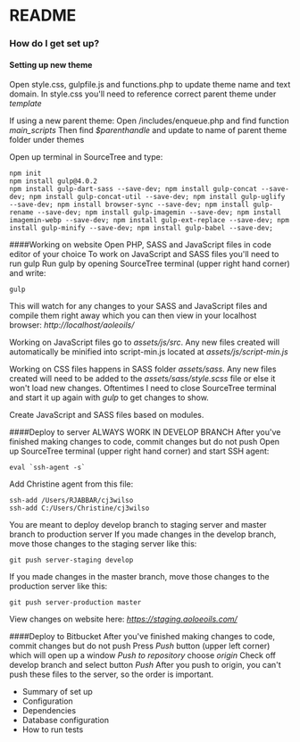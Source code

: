 # README #

### How do I get set up? ###

#### Setting up new theme
Open style.css, gulpfile.js and functions.php to update theme name and text domain. 
In style.css you'll need to reference correct parent theme under *template*

If using a new parent theme: Open /includes/enqueue.php and find function *main_scripts*
Then find *$parenthandle* and update to name of parent theme folder under themes

Open up terminal in SourceTree and type:
```
npm init
npm install gulp@4.0.2
npm install gulp-dart-sass --save-dev; npm install gulp-concat --save-dev; npm install gulp-concat-util --save-dev; npm install gulp-uglify --save-dev; npm install browser-sync --save-dev; npm install gulp-rename --save-dev; npm install gulp-imagemin --save-dev; npm install imagemin-webp --save-dev; npm install gulp-ext-replace --save-dev; npm install gulp-minify --save-dev; npm install gulp-babel --save-dev;
```

####Working on website
Open PHP, SASS and JavaScript files in code editor of your choice
To work on JavaScript and SASS files you'll need to run gulp
Run gulp by opening SourceTree terminal (upper right hand corner) and write:
```
gulp
```
This will watch for any changes to your SASS and JavaScript files and compile them right away which you can then view in your localhost browser:
*http://localhost/aoleoils/*

Working on JavaScript files go to *assets/js/src*. Any new files created will automatically be minified into script-min.js located at *assets/js/script-min.js*

Working on CSS files happens in SASS folder *assets/sass*. Any new files created will need to be added to the *assets/sass/style.scss* file or else it won't load new changes. Oftentimes I need to close SourceTree terminal and start it up again with *gulp* to get changes to show.

Create JavaScript and SASS files based on modules.

####Deploy to server
ALWAYS WORK IN DEVELOP BRANCH
After you've finished making changes to code, commit changes but do not push
Open up SourceTree terminal (upper right hand corner) and start SSH agent:
```
eval `ssh-agent -s`
```
Add Christine agent from this file:
```
ssh-add /Users/RJABBAR/cj3wilso
ssh-add C:/Users/Christine/cj3wilso
```

You are meant to deploy develop branch to staging server and master branch to production server
If you made changes in the develop branch, move those changes to the staging server like this:
```
git push server-staging develop
```
If you made changes in the master branch, move those changes to the production server like this:
```
git push server-production master
```

View changes on website here:
*https://staging.aoloeoils.com/*

####Deploy to Bitbucket
After you've finished making changes to code, commit changes but do not push
Press *Push* button (upper left corner) which will open up a window
*Push to repository* choose *origin*
Check off develop branch and select button *Push*
After you push to origin, you can't push these files to the server, so the order is important.
 
* Summary of set up
* Configuration
* Dependencies
* Database configuration
* How to run tests
